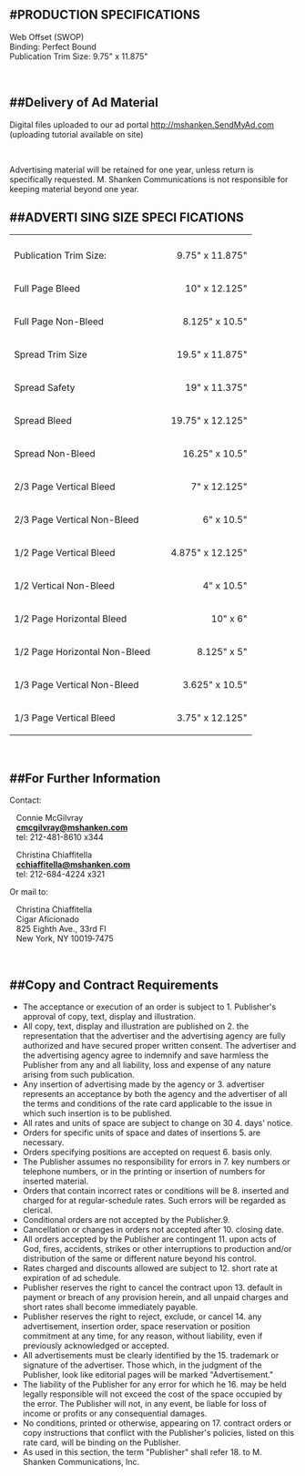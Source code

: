 
#PRODUCTION SPECIFICATIONS
---

Web Offset (SWOP)<br />
    Binding: Perfect Bound<br />
    Publication Trim Size: 9.75" x 11.875"

<br />

##Delivery of Ad Material
---

Digital files uploaded to our ad portal <a href="http://mshanken.SendMyAd.com" target="_blank">http://mshanken.SendMyAd.com</a> (uploading tutorial available on site)

<br />

Advertising material will be retained for one year, unless return is specifically requested. M. Shanken Communications is not responsible for keeping material beyond one year.

##ADVERTI SING SIZE SPECI FICATIONS
---

<table>
  <tr>
    <th colspan="2"><big><strong></strong></big></th>
  </tr>
  <tr>
    <td width="60%">Publication Trim Size:</td>
    <td width="40%"><p align="right">9.75" x 11.875"</td>
  </tr>                  
  <!-- <tr>
    <td>Safety<br />(1/4" in from trim on all sides)</td>
    <td><p align="right">9 1/2" x 11 3/8"</td>
  </tr> -->
  <tr>
    <td>Full Page Bleed<!-- <br />(add 1/8" to trim on all sides) --></td>
    <td><p align="right">10" x 12.125"</td>
  </tr>
  <tr>
    <td>Full Page Non-Bleed</td>
    <td><p align="right">8.125" x 10.5"</td>
  </tr>
  <tr>
    <td>Spread Trim Size</td>
    <td><p align="right">19.5" x 11.875"</td>
  </tr>                  
  <tr>
    <td>Spread Safety</td>
    <td><p align="right">19" x 11.375"</td>
  </tr>
  <tr>
    <td>Spread Bleed</td>
    <td><p align="right">19.75" x 12.125"</td>
  </tr>
  <tr>
    <td>Spread Non-Bleed</td>
    <td><p align="right">16.25" x 10.5"</td>
  </tr>
  <tr>
    <td>2/3 Page Vertical Bleed</td>
    <td><p align="right">7" x 12.125"</td>
  </tr>
  <tr>
    <td>2/3 Page Vertical Non-Bleed</td>
    <td><p align="right">6" x 10.5"</td>
  </tr>
  <tr>
    <td>1/2 Page Vertical Bleed</td>
    <td><p align="right">4.875" x 12.125"</td>
  </tr>
  
  <tr>
    <td>1/2 Vertical Non-Bleed</td>
    <td><p align="right">4" x 10.5"</td>
  </tr>
  <tr>
    <td>1/2 Page Horizontal Bleed</td>
    <td><p align="right">10" x 6"</td>
  </tr>
  <tr>
    <td>1/2 Page Horizontal Non-Bleed</td>
    <td><p align="right">8.125" x 5"</td>
  </tr>
  <tr>
    <td>1/3 Page Vertical Non-Bleed</td>
    <td><p align="right">3.625" x 10.5"</td>
  </tr>
  <tr>
    <td>1/3 Page Vertical Bleed</td>
    <td><p align="right">3.75" x 12.125"</td>
  </tr>
</table>

<br />

##For Further Information
---

<!--Go to mshanken.com, or c -->Contact:

&nbsp;&nbsp;&nbsp;Connie McGilvray<br />
&nbsp;&nbsp;&nbsp;<a href="mailto:cmcgilvray@mshanken.com" target="_blank"><strong>cmcgilvray@mshanken.com</strong></a><br />
&nbsp;&nbsp;&nbsp;tel: 212-481-8610 x344
    
&nbsp;&nbsp;&nbsp;Christina Chiaffitella<br />
&nbsp;&nbsp;&nbsp;<a href="mailto:cchiaffitella@mshanken.com" target="_blank"><strong>cchiaffitella@mshanken.com</strong></a><br />
&nbsp;&nbsp;&nbsp;tel: 212-684-4224 x321

Or mail to:

&nbsp;&nbsp;&nbsp;Christina Chiaffitella<br />
&nbsp;&nbsp;&nbsp;Cigar Aficionado<br />
&nbsp;&nbsp;&nbsp;825 Eighth Ave., 33rd Fl<br />
&nbsp;&nbsp;&nbsp;New York, NY 10019‑7475

<br />

##Copy and Contract Requirements
---

- The acceptance or execution of an order is subject to 1. Publisher's approval of copy, text, display and illustration.
- All copy, text, display and illustration are published on 2. the representation that the advertiser and the advertising agency are fully authorized and have secured proper written consent. The advertiser and the advertising agency agree to indemnify and save harmless the Publisher from any and all liability, loss and expense of any nature arising from such publication.
- Any insertion of advertising made by the agency or 3. advertiser represents an acceptance by both the agency and the advertiser of all the terms and conditions of the rate card applicable to the issue in which such insertion is to be published.
- All rates and units of space are subject to change on 30 4. days' notice.
- Orders for specific units of space and dates of insertions 5. are necessary.
- Orders specifying positions are accepted on request 6. basis only.
- The Publisher assumes no responsibility for errors in 7. key numbers or telephone numbers, or in the printing or insertion of numbers for inserted material.
- Orders that contain incorrect rates or conditions will be 8. inserted and charged for at regular-schedule rates. Such errors will be regarded as clerical.
- Conditional orders are not accepted by the Publisher.9.
- Cancellation or changes in orders not accepted after 10. closing date.
- All orders accepted by the Publisher are contingent 11. upon acts of God, fires, accidents, strikes or other interruptions to production and/or distribution of the same or different nature beyond his control.
- Rates charged and discounts allowed are subject to 12. short rate at expiration of ad schedule.
- Publisher reserves the right to cancel the contract upon 13. default in payment or breach of any provision herein, and all unpaid charges and short rates shall become immediately payable.
- Publisher reserves the right to reject, exclude, or cancel 14. any advertisement, insertion order, space reservation or position commitment at any time, for any reason, without liability, even if previously acknowledged or accepted.
- All advertisements must be clearly identified by the 15. trademark or signature of the advertiser. Those which, in the judgment of the Publisher, look like editorial pages will be marked "Advertisement."
- The liability of the Publisher for any error for which he 16. may be held legally responsible will not exceed the cost of the space occupied by the error. The Publisher will not, in any event, be liable for loss of income or profits or any consequential damages.
- No conditions, printed or otherwise, appearing on 17. contract orders or copy instructions that conflict with the Publisher's policies, listed on this rate card, will be binding on the Publisher.
- As used in this section, the term "Publisher" shall refer 18. to M. Shanken Communications, Inc.

